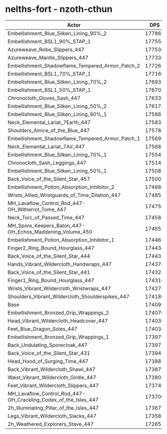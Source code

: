 # nelths-fort - nzoth-cthun
| Actor | DPS | Increase |
|---|:---:|:---:|
|Embellishment_Blue_Silken_Lining_90%_2|177863|2.16%|
|Embellishment_BSL1_90%_STAP_1|177558|1.99%|
|Azureweave_Robe_Slippers_447|177536|1.98%|
|Azureweave_Mantle_Slippers_447|177338|1.86%|
|Embellishment_Shadowflame_Tempered_Armor_Patch_2|177263|1.82%|
|Embellishment_BSL1_70%_STAP_1|177169|1.77%|
|Embellishment_Blue_Silken_Lining_70%_2|176937|1.63%|
|Embellishment_BSL1_50%_STAP_1|176703|1.50%|
|Chronocloth_Gloves_Sash_447|176339|1.29%|
|Embellishment_Blue_Silken_Lining_50%_2|176174|1.19%|
|Embellishment_Blue_Silken_Lining_90%_1|175883|1.03%|
|Neck_Elemental_Lariat_7Earth_447|175834|1.00%|
|Shoulders_Amice_of_the_Blue_447|175784|0.97%|
|Embellishment_Shadowflame_Tempered_Armor_Patch_1|175693|0.92%|
|Neck_Elemental_Lariat_7Air_447|175685|0.91%|
|Embellishment_Blue_Silken_Lining_70%_1|175547|0.83%|
|Chronocloth_Sash_Leggings_447|175145|0.60%|
|Embellishment_Blue_Silken_Lining_50%_1|175087|0.57%|
|Back_Voice_of_the_Silent_Star_457|175001|0.52%|
|Embellishment_Potion_Absorption_Inhibitor_2|174883|0.45%|
|Wrists_Allied_Wristguards_of_Time_Dilation_447|174851|0.43%|
|MH_Lavaflow_Control_Rod_447-OH_Witherrot_Tome_447|174759|0.38%|
|Neck_Torc_of_Passed_Time_447|174584|0.28%|
|MH_Spore_Keepers_Baton_447-OH_Echos_Maddening_Volume_450|174552|0.26%|
|Embellishment_Potion_Absorption_Inhibitor_1|174461|0.21%|
|Finger2_Ring_Bound_Hourglass_447|174434|0.19%|
|Back_Voice_of_the_Silent_Star_444|174433|0.19%|
|Hands_Vibrant_Wildercloth_Handwraps_447|174378|0.16%|
|Back_Voice_of_the_Silent_Star_441|174328|0.13%|
|Finger1_Ring_Bound_Hourglass_447|174316|0.13%|
|Wrists_Vibrant_Wildercloth_Wristwraps_447|174274|0.10%|
|Shoulders_Vibrant_Wildercloth_Shoulderspikes_447|174186|0.05%|
|Base|174095|0.00%|
|Embellishment_Bronzed_Grip_Wrappings_2|174070|-0.01%|
|Head_Vibrant_Wildercloth_Headcover_447|174039|-0.03%|
|Feet_Blue_Dragon_Soles_447|174034|-0.04%|
|Embellishment_Bronzed_Grip_Wrappings_1|173979|-0.07%|
|Back_Undulating_Sporecloak_447|173975|-0.07%|
|Back_Voice_of_the_Silent_Star_431|173942|-0.09%|
|Head_Hood_of_Surging_Time_447|173881|-0.12%|
|Back_Vibrant_Wildercloth_Shawl_447|173872|-0.13%|
|Waist_Vibrant_Wildercloth_Girdle_447|173808|-0.16%|
|Feet_Vibrant_Wildercloth_Slippers_447|173749|-0.20%|
|MH_Lavaflow_Control_Rod_447-OH_Crackling_Codex_of_the_Isles_447|173706|-0.22%|
|2h_Illuminating_Pillar_of_the_Isles_447|173677|-0.24%|
|Legs_Vibrant_Wildercloth_Slacks_447|173585|-0.29%|
|2h_Weathered_Explorers_Stave_447|172652|-0.83%|
